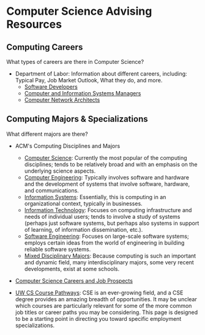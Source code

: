 # Computer Science Advising Resources

## Computing Careers
What types of careers are there in Computer Science?

* Department of Labor: Information about different careers, including: Typical Pay, Job Market Outlook, What they do, and more.
  - [Software Developers](https://www.bls.gov/ooh/computer-and-information-technology/software-developers.htm)
  - [Computer and Information Systems Managers](https://www.bls.gov/ooh/management/computer-and-information-systems-managers.htm)
  - [Computer Network Architects](https://www.bls.gov/ooh/computer-and-information-technology/computer-network-architects.htm)

## Computing Majors & Specializations
What different majors are there?

* ACM's Computing Disciplines and Majors
  - [Computer Science](http://computingcareers.acm.org/?page_id=8): Currently the most popular of the computing disciplines; tends to be relatively broad and with an emphasis on the underlying science aspects.
  - [Computer Engineering](http://computingcareers.acm.org/?page_id=11): Typically involves software and hardware and the development of systems that involve software, hardware, and communications.
  - [Information Systems](http://computingcareers.acm.org/?page_id=9): Essentially, this is computing in an organizational context, typically in businesses.
  - [Information Technology](http://computingcareers.acm.org/?page_id=7): Focuses on computing infrastructure and needs of individual users; tends to involve a study of systems (perhaps just software systems, but perhaps also systems in support of learning, of information dissemination, etc.).
  - [Software Engineering](http://computingcareers.acm.org/?page_id=12): Focuses on large-scale software systems; employs certain ideas from the world of engineering in building reliable software systems.
  - [Mixed Disciplinary Majors](http://computingcareers.acm.org/?page_id=10): Because computing is such an important and dynamic field, many interdisciplinary majors, some very recent developments, exist at some schools.

* [Computer Science Careers and Job Prospects](https://www.thebalance.com/computer-science-careers-525880)
* [UW CS Course Pathways](https://www.cs.washington.edu/academics/ugrad/courses/course-pathways): CSE is an ever-growing field, and a CSE degree provides an amazing breadth of opportunities. It may be unclear which courses are particularly relevant for some of the more common job titles or career paths you may be considering. This page is designed to be a starting point in directing you toward specific employment specializations.
